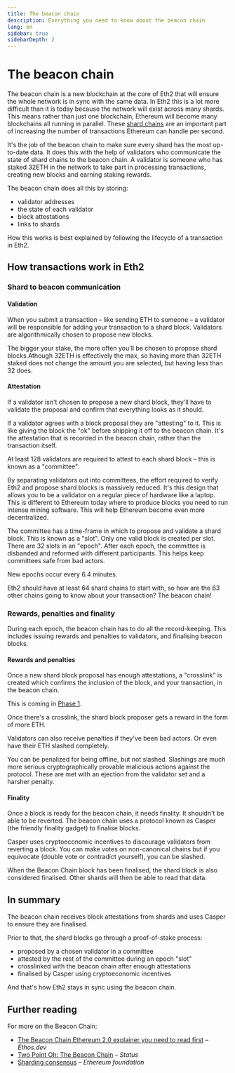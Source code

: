 ```yaml
---
title: The beacon chain
description: Everything you need to know about the beacon chain
lang: en
sidebar: true
sidebarDepth: 2
---
```


# The beacon chain

The beacon chain is a new blockchain at the core of Eth2 that will ensure the whole network is in sync with the same data. In Eth2 this is a lot more difficult than it is today because the network will exist across many shards. This means rather than just one blockchain, Ethereum will become many blockchains all running in parallel. These [shard chains](/en/eth2/#shard-chains) are an important part of increasing the number of transactions Ethereum can handle per second.

It's the job of the beacon chain to make sure every shard has the most up-to-date data. It does this with the help of validators who communicate the state of shard chains to the beacon chain. A validator is someone who has staked 32ETH in the network to take part in processing transactions, creating new blocks and earning staking rewards.

The beacon chain does all this by storing:

- validator addresses
- the state of each validator
- block attestations
- links to shards

How this works is best explained by following the lifecycle of a transaction in Eth2.

## How transactions work in Eth2

### Shard to beacon communication

#### Validation

When you submit a transaction – like sending ETH to someone – a validator will be responsible for adding your transaction to a shard block. Validators are algorithmically chosen to propose new blocks.

The bigger your stake, the more often you'll be chosen to propose shard blocks.Athough 32ETH is effectively the max, so having more than 32ETH staked does not change the amount you are selected, but having less than 32 does.

#### Attestation

If a validator isn't chosen to propose a new shard block, they'll have to validate the proposal and confirm that everything looks as it should.

If a validator agrees with a block proposal they are "attesting" to it. This is like giving the block the "ok" before shipping it off to the beacon chain. It's the attestation that is recorded in the beacon chain, rather than the transaction itself.

At least 128 validators are required to attest to each shard block – this is known as a "committee".

By separating validators out into committees, the effort required to verify Eth2 and propose shard blocks is massively reduced. It's this design that allows you to be a validator on a regular piece of hardware like a laptop. This is different to Ethereum today where to produce blocks you need to run intense mining software. This will help Ethereum become even more decentralized.

The committee has a time-frame in which to propose and validate a shard block. This is known as a "slot". Only one valid block is created per slot. There are 32 slots in an "epoch". After each epoch, the committee is disbanded and reformed with different participants. This helps keep committees safe from bad actors.

New epochs occur every 6.4 minutes.

Eth2 should have at least 64 shard chains to start with, so how are the 63 other chains going to know about your transaction? The beacon chain!

### Rewards, penalties and finality

During each epoch, the beacon chain has to do all the record-keeping. This includes issuing rewards and penalties to validators, and finalising beacon blocks.

#### Rewards and penalties

Once a new shard block proposal has enough attestations, a "crosslink" is created which confirms the inclusion of the block, and your transaction, in the beacon chain.

This is coming in [Phase 1](/en/eth2/#phase-one).

Once there's a crosslink, the shard block proposer gets a reward in the form of more ETH.

Validators can also receive penalties if they've been bad actors. Or even have their ETH slashed completely.

You can be penalized for being offline, but not slashed. Slashings are much more serious cryptographically provable malicious actions against the protocol. These are met with an ejection from the validator set and a harsher penalty.

#### Finality

Once a block is ready for the beacon chain, it needs finality. It shouldn't be able to be reverted. The beacon chain uses a protocol known as Casper (the friendly finality gadget) to finalise blocks.

Casper uses cryptoeconomic incentives to discourage validators from reverting a block. You can make votes on non-canonical chains but if you equivocate (double vote or contradict yourself), you can be slashed.

When the Beacon Chain block has been finalised, the shard block is also considered finalised. Other shards will then be able to read that data.

## In summary

The beacon chain receives block attestations from shards and uses Casper to ensure they are finalised.

Prior to that, the shard blocks go through a proof-of-stake process:

- proposed by a chosen validator in a committee
- attested by the rest of the committee during an epoch "slot"
- crosslinked with the beacon chain after enough attestations
- finalised by Casper using cryptoeconomic incentives

And that's how Eth2 stays in sync using the beacon chain.

## Further reading

For more on the Beacon Chain:

- [The Beacon Chain Ethereum 2.0 explainer you need to read first](https://ethos.dev/beacon-chain/) _– Ethos.dev_
- [Two Point Oh: The Beacon Chain](https://our.status.im/two-point-oh-the-beacon-chain/) _– Status_
- [Sharding consensus](https://blog.ethereum.org/2020/03/27/sharding-consensus/) _– Ethereum foundation_
